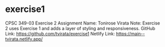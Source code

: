 # exercise1

CPSC 349-03 Exercise 2 Assignment
Name: Tonirose Virata
Note: Exercise 2 uses Exercise 1 and adds a layer of styling and responsiveness.
GitHub Link: https://github.com/tvirata/exercise1
Netlify Link: https://main--tvirata.netlify.app/
